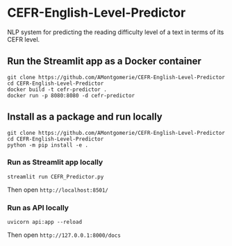 # CEFR-English-Level-Predictor

NLP system for predicting the reading difficulty level of a text in terms of its CEFR level.

## Run the Streamlit app as a Docker container

```
git clone https://github.com/AMontgomerie/CEFR-English-Level-Predictor
cd CEFR-English-Level-Predictor
docker build -t cefr-predictor .
docker run -p 8080:8080 -d cefr-predictor
```

## Install as a package and run locally

```
git clone https://github.com/AMontgomerie/CEFR-English-Level-Predictor
cd CEFR-English-Level-Predictor
python -m pip install -e .
```

### Run as Streamlit app locally

```
streamlit run CEFR_Predictor.py
```

Then open `http://localhost:8501/`

### Run as API locally

```
uvicorn api:app --reload
```

Then open `http://127.0.0.1:8000/docs`
